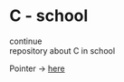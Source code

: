 # C - school

continue<br>
repository about C in school

Pointer -> <a href = "https://github.com/kimjihoon3106/C-school/tree/main/Pointer">here</p>

